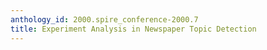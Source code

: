 ```yaml
---
anthology_id: 2000.spire_conference-2000.7
title: Experiment Analysis in Newspaper Topic Detection
---
```

